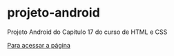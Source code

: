 # projeto-android
 Projeto Android do Capitulo 17 do curso de HTML e CSS

<a rel="next" target="_blank" href="https://pedrohtelles.github.io/projeto-android/">Para acessar a página</a>